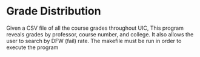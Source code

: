 # Grade Distribution
Given a CSV file of all the course grades throughout UIC, This program reveals grades by professor, course number, and college. It also allows the user to search by DFW (fail) rate. The makefile must be run in order to execute the program
